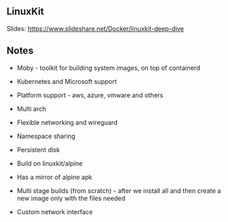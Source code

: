 ## LinuxKit

Slides: https://www.slideshare.net/Docker/linuxkit-deep-dive

## Notes

- Moby - toolkit for building system images, on top of containerd
- Kubernetes and Microsoft support

- Platform support - aws, azure, vmware and others
- Multi arch
- Flexible networking and wireguard
- Namespace sharing
- Persistent disk
- Build on linuxkit/alpine
- Has a mirror of alpine apk
- Multi stage builds (from scratch) - after we install all and then create a new image only with the files needed
- Custom network interface
